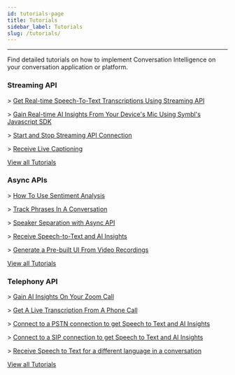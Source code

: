 ```yaml
---
id: tutorials-page
title: Tutorials
sidebar_label: Tutorials
slug: /tutorials/
---
```

 
---
Find detailed tutorials on how to implement Conversation Intelligence on your conversation application or platform.


<div class="card-container">
  <div class="intro-card">
    <h3>Streaming API</h3>
      <p> <span> > </span> <a href="/docs/streamingapi/tutorials/receive-ai-insights-from-your-web-browser">Get Real-time Speech-To-Text Transcriptions Using Streaming API</a></p>
      <p> <span> > </span> <a href="/docs/javascript-sdk/tutorials/receive-ai-insights-from-your-computer">Gain Real-time AI Insights From Your Device's Mic Using Symbl's Javascript SDK</a></p>
      <p> <span> > </span> <a href="/docs/streamingapi/code-snippets/start-and-stop-connection">Start and Stop Streaming API Connection</a></p>
      <p> <span> > </span> <a href="/docs/streamingapi/code-snippets/receive-live-captioning">Receive Live Captioning</a></p>
      <a class="button button1 tutorial-button" href="/docs/streamingapi/code-snippets/start-and-stop-connection">View all Tutorials</a>
  </div>

  <div class="intro-card">
    <h3>Async APIs</h3>
      <p> <span> > </span><a href="/docs/async-api/code-snippets/how-to-use-sentiment-analysis">How To Use Sentiment Analysis</a></p>
      <p> <span> > </span><a href="/docs/async-api/code-snippets/track-phrases-in-a-conversation">Track Phrases In A Conversation</a></p>
      <p> <span> > </span><a href="/async-api/tutorials/get-speaker-separation-audio-video">Speaker Separation with Async API</a></p>
      <p> <span> > </span><a href="/docs/async-api/code-snippets/receive-speech-to-text-and-ai-insights">Receive Speech-to-Text and AI Insights</a></p>
      <p> <span> > </span><a href="/docs/async-api/code-snippets/generate-pre-built-ui-from-video-recordings">Generate a Pre-built UI From Video Recordings</a></p>
      <a class="button button2 tutorial-button" href="/docs/async-api/code-snippets/how-to-use-sentiment-analysis">View all Tutorials</a>
  </div>

  <div class="intro-card">
      <h3>Telephony API</h3>
      <p> <span> > </span><a href="/docs/telephony/tutorials/connect-to-zoom">Gain AI Insights On Your Zoom Call</a></p>
      <p> <span> > </span><a href="/docs/telephony/tutorials/connect-to-phone-call">Get A Live Transcription From A Phone Call</a></p>
      <p> <span> > </span><a href="/docs/telephony/code-snippets/connect-to-pstn">Connect to a PSTN connection to get Speech to Text and AI Insights</a></p>
      <p> <span> > </span><a href="/docs/telephony/code-snippets/connect-to-sip">Connect to a SIP connection to get Speech to Text and AI Insights</a></p>
      <p> <span> > </span><a href="/docs/telephony/code-snippets/receive-speech-to-text-for-a-different-language">Receive Speech to Text for a different language in a conversation</a></p>
      <a class="button button3 tutorial-button" href="/docs/telephony/tutorials/connect-to-zoom">View all Tutorials</a>
  </div>
</div>



 